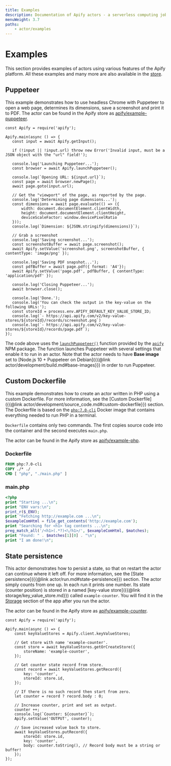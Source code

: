 ```yaml
---
title: Examples
description: Documentation of Apify actors - a serverless computing jobs that enable execution of long-running web scraping and automation tasks in the cloud.
menuWeight: 3.7
paths:
    - actor/examples
---
```


# [](#examples)Examples

This section provides examples of actors using various features of the Apify platform. All these examples and many more are also available in the [store](https://apify.com/store?type=acts&search=user%3Aapify%20example).

## [](#puppeteer)Puppeteer

This example demonstrates how to use headless Chrome with Puppeteer to open a web page, determines its dimensions, save a screenshot and print it to PDF. The actor can be found in the Apify store as [apify/example-puppeteer](https://apify.com/apify/example-puppeteer).

    const Apify = require('apify');

    Apify.main(async () => {
       const input = await Apify.getInput();

       if (!input || !input.url) throw new Error('Invalid input, must be a JSON object with the "url" field!');

       console.log('Launching Puppeteer...');
       const browser = await Apify.launchPuppeteer();

       console.log(`Opening URL: ${input.url}`);
       const page = await browser.newPage();
       await page.goto(input.url);

       // Get the "viewport" of the page, as reported by the page.
       console.log('Determining page dimensions...');
       const dimensions = await page.evaluate(() => ({
           width: document.documentElement.clientWidth,
           height: document.documentElement.clientHeight,
           deviceScaleFactor: window.devicePixelRatio
       }));
       console.log(`Dimension: ${JSON.stringify(dimensions)}`);

       // Grab a screenshot
       console.log('Saving screenshot...');
       const screenshotBuffer = await page.screenshot();
       await Apify.setValue('screenshot.png', screenshotBuffer, { contentType: 'image/png' });

       console.log('Saving PDF snapshot...');
       const pdfBuffer = await page.pdf({ format: 'A4'});
       await Apify.setValue('page.pdf', pdfBuffer, { contentType: 'application/pdf' });

       console.log('Closing Puppeteer...');
       await browser.close();

       console.log('Done.');
       console.log('You can check the output in the key-value on the following URLs:');
       const storeId = process.env.APIFY_DEFAULT_KEY_VALUE_STORE_ID;
       console.log(`- https://api.apify.com/v2/key-value-stores/${storeId}/records/screenshot.png`)
       console.log(`- https://api.apify.com/v2/key-value-stores/${storeId}/records/page.pdf`);
    });

The code above uses the [`launchPuppeteer()`](https://sdk.apify.com/docs/api/apify#apifylaunchpuppeteeroptions) function provided by the [`apify`](https://sdk.apify.com/) NPM package. The function launches Puppeteer with several settings that enable it to run in an actor. Note that the actor needs to have **Base image** set to [Node.js 10 + Puppeteer on Debian]({{@link actor/development/build.md#base-images}}) in order to run Puppeteer.

## [](#custom-dockerfile)Custom Dockerfile

This example demonstrates how to create an actor written in PHP using a custom Dockerfile. For more information, see the [Custom Dockerfile]({{@link actor/development/source_code.md#custom-dockerfile}}) section. The Dockerfile is based on the [`php:7.0-cli`](https://hub.docker.com/_/php/) Docker image that contains everything needed to run PHP in a terminal.

`Dockerfile` contains only two commands. The first copies source code into the container and the second executes `main.php`.

The actor can be found in the Apify store as [apify/example-php](https://apify.com/apify/example-php).

### Dockerfile

```dockerfile
FROM php:7.0-cli
COPY ./* ./
CMD [ "php", "./main.php" ]
```

### main.php

```php
<?php
print "Starting ...\n";
print "ENV vars:\n";
print_r($_ENV);
print "Fetching http://example.com ...\n";
$exampleComHtml = file_get_contents('http://example.com');
print "Searching for <h1> tag contents ...\n";
preg_match_all('/<h1>(.*?)<\/h1>/', $exampleComHtml, $matches);
print "Found: " . $matches[1][0] . "\n";
print "I am done!\n";
```

## [](#state-persistence)State persistence

This actor demonstrates how to persist a state, so that on restart the actor can continue where it left off. For more information, see the [State persistence]({{@link actor/run.md#state-persistence}}) section. The actor simply counts from one up. In each run it prints one number. Its state (counter position) is stored in a named [key-value store]({{@link storage/key_value_store.md}}) called `example-counter`. You will find it in the [Storage](https://my.apify.com/key-value-stores) section of the app after you run the actor.

The actor can be found in the Apify store as [apify/example-counter](https://apify.com/apify/example-counter).

    const Apify = require('apify');

    Apify.main(async () => {
        const keyValueStores = Apify.client.keyValueStores;

        // Get store with name 'example-counter'.
        const store = await keyValueStores.getOrCreateStore({
            storeName: 'example-counter',
        });

        // Get counter state record from store.
        const record = await keyValueStores.getRecord({
            key: 'counter',
            storeId: store.id,
        });

        // If there is no such record then start from zero.
        let counter = record ? record.body : 0;

        // Increase counter, print and set as output.
        counter ++;
        console.log(`Counter: ${counter}`);
        Apify.setValue('OUTPUT', counter);

        // Save increased value back to store.
        await keyValueStores.putRecord({
            storeId: store.id,
            key: 'counter',
            body: counter.toString(), // Record body must be a string or buffer!
        });
    });

